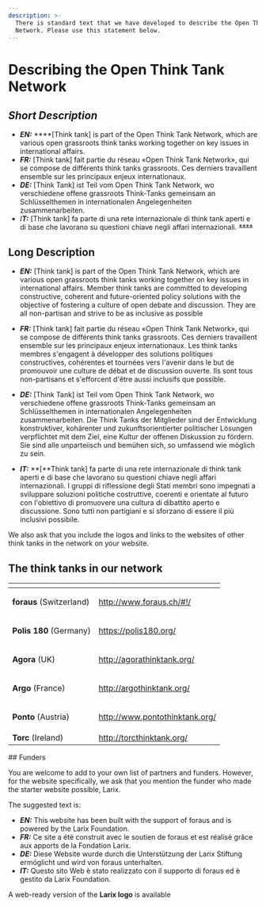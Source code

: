 ```yaml
---
description: >-
  There is standard text that we have developed to describe the Open Think Tank
  Network. Please use this statement below.
---
```


# Describing the Open Think Tank Network

## _Short Description_

* _**EN:**_ ****\[Think tank\] is part of the Open Think Tank Network, which are various open grassroots think tanks working together on key issues in international affairs. 
* _**FR:**_ \[Think tank\] fait partie du réseau «Open Think Tank Network», qui se compose de différents think tanks grassroots. Ces derniers travaillent ensemble sur les principaux enjeux internationaux. 
* _**DE:**_ \[Think Tank\] ist Teil vom Open Think Tank Network, wo verschiedene offene grassroots Think-Tanks gemeinsam an Schlüsselthemen in internationalen Angelegenheiten zusammenarbeiten. 
* _I**T:**_ \[Think tank\] fa parte di una rete internazionale di think tank aperti e di base che lavorano su questioni chiave negli affari internazionali. ~~****~~

## Long Description

* _**EN:**_ \[Think tank\] is part of the Open Think Tank Network, which are various open grassroots think tanks working together on key issues in international affairs. Member think tanks are committed to developing constructive, coherent and future-oriented policy solutions with the objective of fostering a culture of open debate and discussion. They are all non-partisan and strive to be as inclusive as possible



* _**FR:**_ \[Think tank\] fait partie du réseau «Open Think Tank Network», qui se compose de différents think tanks grassroots. Ces derniers travaillent ensemble sur les principaux enjeux internationaux. Les think tanks membres s'engagent à développer des solutions politiques constructives, cohérentes et tournées vers l'avenir dans le but de promouvoir une culture de débat et de discussion ouverte. Ils sont tous non-partisans et s'efforcent d'être aussi inclusifs que possible.



* _**DE:**_ \[Think Tank\] ist Teil vom Open Think Tank Network, wo verschiedene offene grassroots Think-Tanks gemeinsam an Schlüsselthemen in internationalen Angelegenheiten zusammenarbeiten. Die Think Tanks der Mitglieder sind der Entwicklung konstruktiver, kohärenter und zukunftsorientierter politischer Lösungen verpflichtet mit dem Ziel, eine Kultur der offenen Diskussion  zu fördern. Sie sind alle unparteiisch und bemühen sich, so umfassend wie möglich zu sein.



* _**IT:**_ **\[**Think tank\] fa parte di una rete internazionale di think tank aperti e di base che lavorano su questioni chiave negli affari internazionali. I gruppi di riflessione degli Stati membri sono impegnati a sviluppare soluzioni politiche costruttive, coerenti e orientate al futuro con l'obiettivo di promuovere una cultura di dibattito aperto e discussione. Sono tutti non partigiani e si sforzano di essere il più inclusivi possibile.

We also ask that you include the logos and links to the websites of other think tanks in the network on your website.

## The think tanks in our network

<table>
  <thead>
    <tr>
      <th style="text-align:left"></th>
      <th style="text-align:left"></th>
    </tr>
  </thead>
  <tbody>
    <tr>
      <td style="text-align:left"><b>foraus</b> (Switzerland)</td>
      <td style="text-align:left">
        <p></p>
        <p> <a href="http://www.foraus.ch/#!/">http://www.foraus.ch/#!/</a>
        </p>
      </td>
    </tr>
    <tr>
      <td style="text-align:left"><b>Polis 180 </b>(Germany)</td>
      <td style="text-align:left">
        <p></p>
        <p><a href="https://polis180.org/">https://polis180.org/</a>
        </p>
      </td>
    </tr>
    <tr>
      <td style="text-align:left"><b>Agora </b>(UK)</td>
      <td style="text-align:left">
        <p></p>
        <p><a href="http://agorathinktank.org/">http://agorathinktank.org/</a>
        </p>
      </td>
    </tr>
    <tr>
      <td style="text-align:left"><b>Argo</b> (France)</td>
      <td style="text-align:left">
        <p></p>
        <p> <a href="http://argothinktank.org/">http://argothinktank.org/</a>
        </p>
      </td>
    </tr>
    <tr>
      <td style="text-align:left"><b>Ponto</b> (Austria)</td>
      <td style="text-align:left">
        <p></p>
        <p> <a href="http://www.pontothinktank.org/">http://www.pontothinktank.org/</a>
        </p>
      </td>
    </tr>
    <tr>
      <td style="text-align:left"><b>Torc</b> (Ireland)</td>
      <td style="text-align:left"><a href="http://torcthinktank.org/">http://torcthinktank.org/</a>
      </td>
    </tr>
  </tbody>
</table>## Funders

You are welcome to add to your own list of partners and funders. However, for the website specifically, we ask that you mention the funder who made the starter website possible, Larix.

The suggested text is:

* _**EN:**_ This website has been built with the support of foraus and is powered by the Larix Foundation. 
* _**FR:**_ Ce site a été construit avec le soutien de foraus et est réalisé grâce aux apports de la Fondation Larix. 
* _**DE:**_ Diese Website wurde durch die Unterstützung der Larix Stiftung ermöglicht und wird von foraus unterhalten. 
* _**IT:**_ Questo sito Web è stato realizzato con il supporto di foraus ed è gestito da Larix Foundation.

A web-ready version of the **Larix logo** is available   


